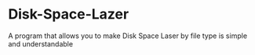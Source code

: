 # Disk-Space-Lazer
A program that allows you to make Disk Space Laser by file type is simple and understandable
